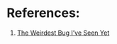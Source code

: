 
# References:

1. [The Weirdest Bug I’ve Seen Yet](https://engineering.gusto.com/the-weirdest-bug-ive-seen-yet/?ref=architecturenotes.co)